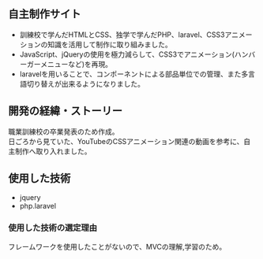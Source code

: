 ## 自主制作サイト
- 訓練校で学んだHTMLとCSS、独学で学んだPHP、laravel、CSS3アニメーションの知識を活用して制作に取り組みました。
- JavaScript、jQueryの使用を極力減らして、CSS3でアニメーション(ハンバーガーメニューなど)を再現。
- laravelを用いることで、コンポーネントによる部品単位での管理、また多言語切り替えが出来るようになりました。

## 開発の経緯・ストーリー

職業訓練校の卒業発表のため作成。  
日ごろから見ていた、YouTubeのCSSアニメーション関連の動画を参考に、自主制作へ取り入れました。

## 使用した技術
- jquery
- php.laravel


### 使用した技術の選定理由
フレームワークを使用したことがないので、MVCの理解,学習のため。
